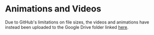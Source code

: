 
# Animations and Videos

Due to GitHub's limitations on file sizes, the videos and animations have
instead been uploaded to the Google Drive folder linked
[here](https://drive.google.com/drive/folders/1ZFz33rFL7x75W8dxFH-AGOYVSGm_2ZfS?usp=sharing).